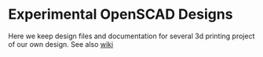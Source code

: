 # Experimental OpenSCAD Designs

Here we keep design files and documentation
for several 3d printing project of our own design.
See also [wiki](http://found.ward.bay.wiki.org/solid-programmers.html)